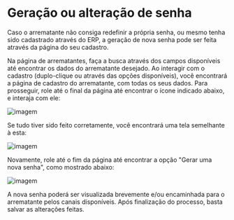 # Geração ou alteração de senha

Caso o arrematante não consiga redefinir a própria senha, ou mesmo tenha sido cadastrado através do ERP, a geração de nova senha pode ser feita através da página do seu cadastro.

Na página de arrematantes, faça a busca através dos campos disponíveis até encontrar os dados do arrematante desejado. Ao interagir com o cadastro (duplo-clique ou através das opções disponíveis), você encontrará a página de cadastro do arrematante, com todas os seus dados. Para prosseguir, role até o final da página até encontrar o ícone indicado abaixo, e interaja com ele:

![imagem]()

Se tudo tiver sido feito corretamente, você encontrará uma tela semelhante à esta:

![imagem]()

Novamente, role até o fim da página até encontrar a opção "Gerar uma nova senha", como mostrado abaixo:

![imagem]()

A nova senha poderá ser visualizada brevemente e/ou encaminhada para o arrematante pelos canais disponíveis. Após finalização do processo, basta salvar as alterações feitas.